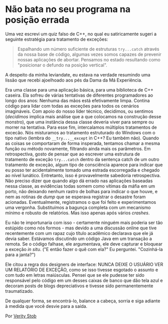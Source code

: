 # Não bata no seu programa na posição errada

Uma vez escrevi um quiz falso de C++, no qual eu satiricamente sugeri a seguinte estratégia para tratamento de exceções:

> Espalhando um número suficiente de estruturas `try...catch` através da nossa base de código, algumas vezes somos capazes de prevenir nossas aplicações de abortar. Pensamos no estado resultando como "posicionar o defundo na posição vertical".

A despeito da minha leviandate, eu estava na verdade resumindo uma lissão que recebi ajoelhoado aos pés da Dama da Má Experiência.

Era uma classe para uma aplicação básica, para uma biblioteca de C++ caseira. Ela sofreu de várias tentativas de diferentes programadores ao longo dos anos: Nenhuma das mãos está efetivamente limpa. Contina código para lidar com todas as exceções para todos os cenários imagináveis. Com apoio do nosso líder técnico, decidimos, ou sentimos (*decidimos* implica mais análise que a que colocamos na construção desse monstro), que uma instância dessa classe deveria viver para sempre ou morrer na tentativa.
Para esse fim, intercalamos múltiplos tratamentos de excecão. Nós misturamos ao tratamento estruturado do Windows com o tipo nativo (lembra do `__try...__except` in C++? Eu também não). Quando as coisas se comportaram de forma insperada, tentamos chamar a mesma função ou método novamente, filtrando ainda mais os parâmetros. Em retrospectiva, gosto de pensar que ao escrever uma estrutura de tratamento de exceção `try...catch` dentro da sentença catch de um outro tratamento de exceção, algum tipo de consciência aparece para indicar que eu posso ter acidentalmente tomado uma estrada escorregadia e chegado ao nível lunático. Entretanto, isso é provavelmente sabedoria retrospectiva.
Não preciso dizer que quando algo dá errado nas aplicações baseadas nessa classe, as evidências todas somem como vítimas da máfia em um porto, não deixando nenhum rastro de bolhas para indicar o que houve, e nem as rotinas de *dump* que se esperava registrar o desastre foram acionadas. Eventualmente, registramos o que foi feito e experimentamos uma vergonha. Substituímos a bagunça completa com um mecanismo mínimo e robusto de relatórios. Mas isso apenas após vários *crashes*.

Eu não te importunaria com isso - certamente ninguém mais poderia ser tão estúpido como nós formos - mas devido a uma discussão online que tive recentemente com um rapaz cujo título acadêmico declarava que ele já devia saber.
Estávamos discutindo um código Java em um transação a remota. Se o código falhase, ele argumentava, ele deve capturar e bloquear a exceção *in situ*. ("E então fazer o quê com ela?" Eu perguntei. "Cozinhá-la para a janta?")

Ele citou a regra dos designers de interface: NUNCA DEIXE O USUÁRIO VER UM RELATÓRIO DE EXCEÇÃO, como se isso tivesse esgotado o assunto e com tudo em letras maiúsculas. Pensei que se ele pudesse ter sido responsável pelo código em um desses caixas de banco que dão tela azul e decoram posts de blogs depreciativos e tivesse sido permanentemente traumatizado.

De qualquer forma, se encontrá-lo, balance a cabeça, sorria e siga adiante à medida que você desvie para a saída.

Por [Verity Stob](http://programmer.97things.oreilly.com/wiki/index.php/Verity_Stob)